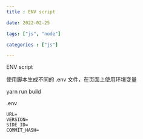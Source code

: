 ```yaml
---
title : ENV script 

date: 2022-02-25 

tags: ["js", "node"]

categories : ["js"]

---
```


ENV script 

<!--more-->

使用脚本生成不同的 .env 文件，在页面上使用环境变量

yarn run build

.env

```
URL=
VERSION=
SIDE_ID=
COMMIT_HASH=
```
